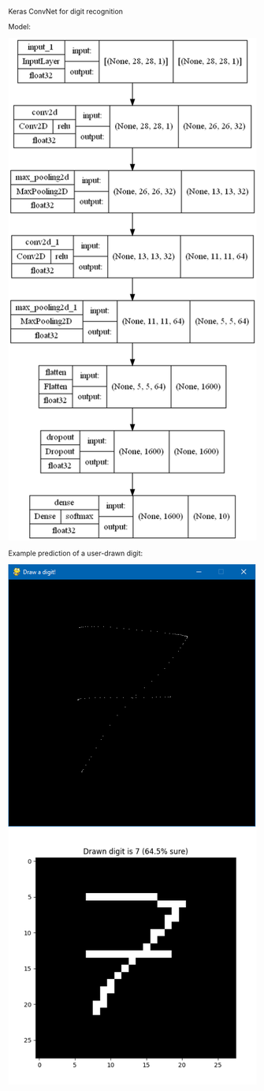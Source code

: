 Keras ConvNet for digit recognition

Model:

![](model.png)

Example prediction of a user-drawn digit:

![](drawn_digit.png)
![](digit_prediction.png)
